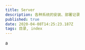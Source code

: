```yaml
---
title: Server
description: 各种系统的安装、部署记录
published: true
date: 2020-04-08T14:25:23.187Z
tags: 目录, index
---
```


a